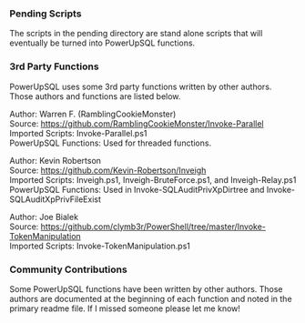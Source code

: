 ### Pending  Scripts
The scripts in the pending directory are stand alone scripts that will eventually be turned into PowerUpSQL functions.

### 3rd Party Functions
PowerUpSQL uses some 3rd party functions written by other authors.  Those authors and functions are listed below.  

Author: Warren F. (RamblingCookieMonster) <br>
Source: https://github.com/RamblingCookieMonster/Invoke-Parallel <br>
Imported Scripts: Invoke-Parallel.ps1 <br>
PowerUpSQL Functions: Used for threaded functions. <br>

Author: Kevin Robertson <br>
Source: https://github.com/Kevin-Robertson/Inveigh <br>
Imported Scripts: Inveigh.ps1, Inveigh-BruteForce.ps1, and Inveigh-Relay.ps1 <br>
PowerUpSQL Functions: Used in Invoke-SQLAuditPrivXpDirtree and Invoke-SQLAuditXpPrivFileExist <br>

Author: Joe Bialek <br>
Source: https://github.com/clymb3r/PowerShell/tree/master/Invoke-TokenManipulation <br>
Imported Scripts: Invoke-TokenManipulation.ps1 <br>

### Community Contributions <br>
Some PowerUpSQL functions have been written by other authors.  Those authors are documented at the beginning of each function and noted in the primary readme file.  If I missed someone please let me know!

